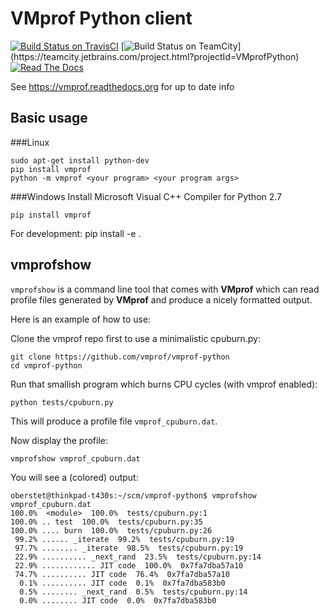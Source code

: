 # VMprof Python client

[![Build Status on TravisCI](https://travis-ci.org/vmprof/vmprof-python.svg?branch=master)](https://travis-ci.org/vmprof/vmprof-python)
[![Build Status on TeamCity](https://teamcity.jetbrains.com/app/rest/builds/buildType:(id:VMprofPython_TestsPy27Win)/statusIcon)](https://teamcity.jetbrains.com/project.html?projectId=VMprofPython)
[![Read The Docs](https://readthedocs.org/projects/vmprof/badge/?version=latest)](https://vmprof.readthedocs.org/en/latest/)


See https://vmprof.readthedocs.org for up to date info

## Basic usage

###Linux
```console
sudo apt-get install python-dev
pip install vmprof
python -m vmprof <your program> <your program args>
```

###Windows
Install Microsoft Visual C++ Compiler for Python 2.7
	
	pip install vmprof

For development:
	pip install -e .

## vmprofshow

`vmprofshow` is a command line tool that comes with **VMprof** which can read profile files generated by **VMprof** and produce a nicely formatted output.

Here is an example of how to use:

Clone the vmprof repo first to use a minimalistic cpuburn.py:

```console
git clone https://github.com/vmprof/vmprof-python
cd vmprof-python
```

Run that smallish program which burns CPU cycles (with vmprof enabled):

```console
python tests/cpuburn.py
```

This will produce a profile file `vmprof_cpuburn.dat`.

Now display the profile:

```console
vmprofshow vmprof_cpuburn.dat
```

You will see a (colored) output:

```console
oberstet@thinkpad-t430s:~/scm/vmprof-python$ vmprofshow vmprof_cpuburn.dat
100.0%  <module>  100.0%  tests/cpuburn.py:1
100.0% .. test  100.0%  tests/cpuburn.py:35
100.0% .... burn  100.0%  tests/cpuburn.py:26
 99.2% ...... _iterate  99.2%  tests/cpuburn.py:19
 97.7% ........ _iterate  98.5%  tests/cpuburn.py:19
 22.9% .......... _next_rand  23.5%  tests/cpuburn.py:14
 22.9% ............ JIT code  100.0%  0x7fa7dba57a10
 74.7% .......... JIT code  76.4%  0x7fa7dba57a10
  0.1% .......... JIT code  0.1%  0x7fa7dba583b0
  0.5% ........ _next_rand  0.5%  tests/cpuburn.py:14
  0.0% ........ JIT code  0.0%  0x7fa7dba583b0
```
